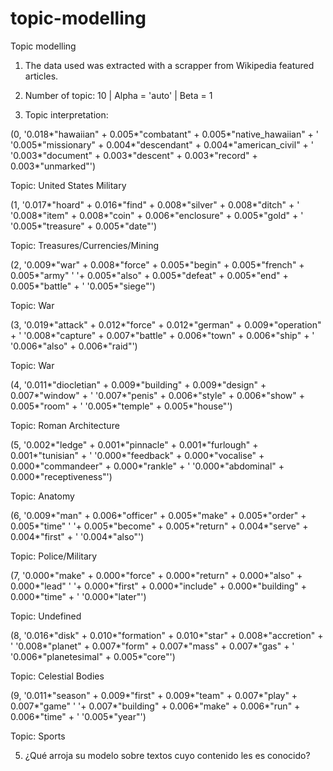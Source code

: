 # topic-modelling
Topic modelling 

1. The data used was extracted with a scrapper from Wikipedia featured articles.

2. Number of topic: 10 | Alpha = 'auto' | Beta = 1

3. Topic interpretation:

(0,
  '0.018*"hawaiian" + 0.005*"combatant" + 0.005*"native_hawaiian" + '
  '0.005*"missionary" + 0.004*"descendant" + 0.004*"american_civil" + '
  '0.003*"document" + 0.003*"descent" + 0.003*"record" + 0.003*"unmarked"')

Topic: United States Military

(1,
  '0.017*"hoard" + 0.016*"find" + 0.008*"silver" + 0.008*"ditch" + '
  '0.008*"item" + 0.008*"coin" + 0.006*"enclosure" + 0.005*"gold" + '
  '0.005*"treasure" + 0.005*"date"')

Topic: Treasures/Currencies/Mining

(2,
  '0.009*"war" + 0.008*"force" + 0.005*"begin" + 0.005*"french" + 0.005*"army" '
  '+ 0.005*"also" + 0.005*"defeat" + 0.005*"end" + 0.005*"battle" + '
  '0.005*"siege"')

Topic: War

(3,
  '0.019*"attack" + 0.012*"force" + 0.012*"german" + 0.009*"operation" + '
  '0.008*"capture" + 0.007*"battle" + 0.006*"town" + 0.006*"ship" + '
  '0.006*"also" + 0.006*"raid"')

Topic: War

(4,
  '0.011*"diocletian" + 0.009*"building" + 0.009*"design" + 0.007*"window" + '
  '0.007*"penis" + 0.006*"style" + 0.006*"show" + 0.005*"room" + '
  '0.005*"temple" + 0.005*"house"')

Topic: Roman Architecture

(5,
  '0.002*"ledge" + 0.001*"pinnacle" + 0.001*"furlough" + 0.001*"tunisian" + '
  '0.000*"feedback" + 0.000*"vocalise" + 0.000*"commandeer" + 0.000*"rankle" + '
  '0.000*"abdominal" + 0.000*"receptiveness"')

Topic: Anatomy

(6,
  '0.009*"man" + 0.006*"officer" + 0.005*"make" + 0.005*"order" + 0.005*"time" '
  '+ 0.005*"become" + 0.005*"return" + 0.004*"serve" + 0.004*"first" + '
  '0.004*"also"')

Topic: Police/Military

(7,
  '0.000*"make" + 0.000*"force" + 0.000*"return" + 0.000*"also" + 0.000*"lead" '
  '+ 0.000*"first" + 0.000*"include" + 0.000*"building" + 0.000*"time" + '
  '0.000*"later"')

Topic: Undefined

(8,
  '0.016*"disk" + 0.010*"formation" + 0.010*"star" + 0.008*"accretion" + '
  '0.008*"planet" + 0.007*"form" + 0.007*"mass" + 0.007*"gas" + '
  '0.006*"planetesimal" + 0.005*"core"')

Topic: Celestial Bodies

(9,
  '0.011*"season" + 0.009*"first" + 0.009*"team" + 0.007*"play" + 0.007*"game" '
  '+ 0.007*"building" + 0.006*"make" + 0.006*"run" + 0.006*"time" + '
  '0.005*"year"')

Topic: Sports

5. ¿Qué arroja su modelo sobre textos cuyo contenido les es conocido?